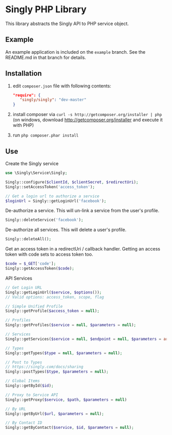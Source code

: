 Singly PHP Library
===============================
This library abstracts the Singly API to PHP service object.  

Example 
-------
An example application is included on the ```example``` branch.  See the README.md in that branch for details.

Installation
------------
  1. edit `composer.json` file with following contents:

     ```json
     "require": {
        "singly/singly": "dev-master"
     }
     ```
  2. install composer via `curl -s http://getcomposer.org/installer | php` (on windows, download
     http://getcomposer.org/installer and execute it with PHP)
  3. run `php composer.phar install`

Use
---
Create the Singly service
```php
use \Singly\Service\Singly;

Singly::configure($clientId, $clientSecret, $redirectUri);
Singly::setAccessToken('access_token');

// Get a login url to authorize a service
$loginUrl = Singly::getLoginUrl('facebook');
```

De-authorize a service.  This will un-link a service from the user's profile.
```php
Singly::deleteService('facebook');
```

De-authorize all services.  This will delete a user's profile.
```php
Singly::deleteAll();
```

Get an access token in a redirectUri / callback handler.
Getting an access token with code sets to access token too.
```php
$code = $_GET['code'];
Singly::getAccessToken($code);
```

API Services
```php
// Get Login URL
Singly::getLoginUrl($service, $options());
// Valid options: access_token, scope, flag

// Simple Unified Profile
Singly::getProfile($access_token = null);

// Profiles
Singly::getProfiles($service = null, $parameters = null);

// Services
Singly::getServices($service = null, $endpoint = null, $parameters = array());

// Types
Singly::getTypes($type = null, $parameters = null);

// Post to Types
// https://singly.com/docs/sharing
Singly::postTypes($type, $parameters = null);

// Global Items
Singly::getById($id);

// Proxy to Service API
Singly::getProxy($service, $path, $parameters = null)

// By URL
Singly::getByUrl($url, $parameters = null);

// By Contact ID
Singly::getByContact($service, $id, $parameters = null);
```
